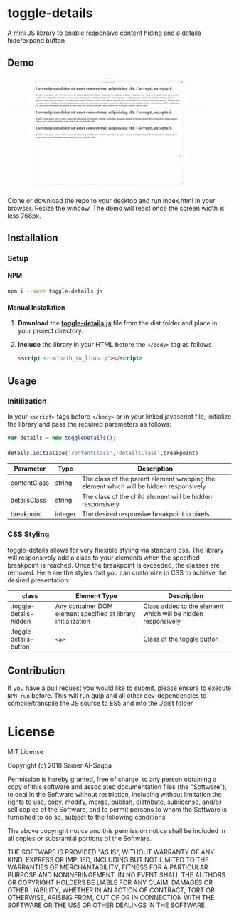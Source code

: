 # toggle-details

A mini JS library to enable responsive content hiding and a details hide/expand button

## Demo

![toggle-details demo](https://raw.githubusercontent.com/ssagga/toggle-details/master/demo/demo.gif "toggle-details demo")

Clone or download the repo to your desktop and run index.html in your browser. Resize the window. The demo will react once the screen width is less 768px.

## Installation
### Setup
#### NPM

```bash
npm i --save toggle-details.js
```

#### Manual Installation
1. **Download** the **[toggle-details.js](https://github.com/ssagga/toggle-details/blob/master/dist/toggle-details.js)** file from the dist folder and place in your project directory.
1. **Include** the library in your HTML before the `</body>` tag as follows

    ```html
    <script src="path_to_library"></script>
    ```

## Usage

### Initilization

In your `<script>` tags before `</body>` or in your linked javascript file, initialize the library and pass the required parameters as follows:

```javascript
var details = new toggleDetails();

details.initialize('contentClass','detailsClass',breakpoint)
```


| Parameter | Type | Description |
|-----|---------|--|
|contentClass|string|The class of the parent element wrapping the element which will be hidden responsively
|detailsClass|string|The class of the child element will be hidden responsively
|breakpoint|integer|The desired responsive breakpoint in pixels

### CSS Styling

toggle-details allows for very fliexible styling via standard css. The library will responsively add a class to your elements when the specified breakpoint is reached. Once the breakpoint is exceeded, the classes are removed. Here are the styles that you can customize in CSS to achieve the desired presentation:

| class | Element Type | Description |
|-----|---------|--|
|.toggle-details-hidden| Any container DOM element specified at library initialization | Class added to the element which will be hidden responsively|
|.toggle-details-button| `<a>` | Class of the toggle button

## Contribution
If you have a pull request you would like to submit, please ensure to execute `NPM run` before. This will run gulp and all other dev-dependencies to compile/transpile the JS source to ES5 and into the ./dist folder

# License
MIT License

Copyright (c) 2018 Samer Al-Saqqa

Permission is hereby granted, free of charge, to any person obtaining a copy
of this software and associated documentation files (the "Software"), to deal
in the Software without restriction, including without limitation the rights
to use, copy, modify, merge, publish, distribute, sublicense, and/or sell
copies of the Software, and to permit persons to whom the Software is
furnished to do so, subject to the following conditions:

The above copyright notice and this permission notice shall be included in all
copies or substantial portions of the Software.

THE SOFTWARE IS PROVIDED "AS IS", WITHOUT WARRANTY OF ANY KIND, EXPRESS OR
IMPLIED, INCLUDING BUT NOT LIMITED TO THE WARRANTIES OF MERCHANTABILITY,
FITNESS FOR A PARTICULAR PURPOSE AND NONINFRINGEMENT. IN NO EVENT SHALL THE
AUTHORS OR COPYRIGHT HOLDERS BE LIABLE FOR ANY CLAIM, DAMAGES OR OTHER
LIABILITY, WHETHER IN AN ACTION OF CONTRACT, TORT OR OTHERWISE, ARISING FROM,
OUT OF OR IN CONNECTION WITH THE SOFTWARE OR THE USE OR OTHER DEALINGS IN THE
SOFTWARE.
